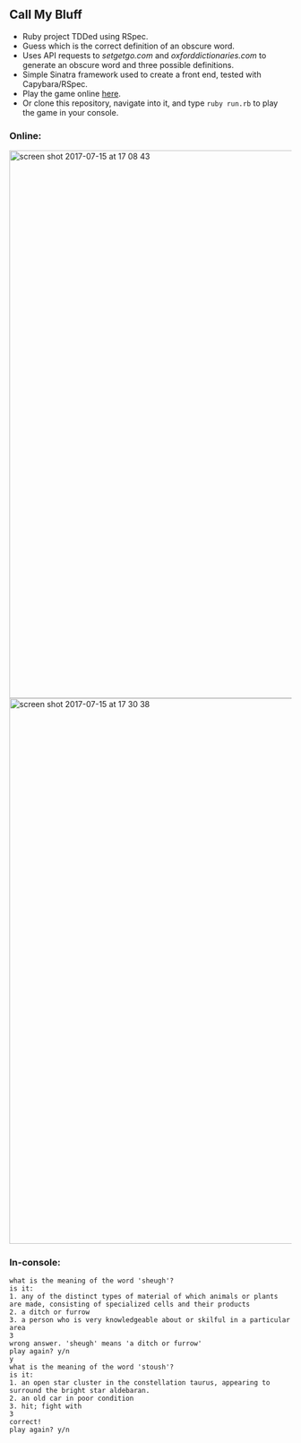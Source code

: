 ## Call My Bluff

* Ruby project TDDed using RSpec.
* Guess which is the correct definition of an obscure word.
* Uses API requests to *setgetgo.com* and *oxforddictionaries.com* to generate an obscure word and three possible definitions.
* Simple Sinatra framework used to create a front end, tested with Capybara/RSpec.
* Play the game online <a href='http://callmybluff-env.jmyhtktypv.us-east-1.elasticbeanstalk.com/'>here</a>.
* Or clone this repository, navigate into it, and type ``ruby run.rb`` to play the game in your console.

### Online:

<img width="978" alt="screen shot 2017-07-15 at 17 08 43" src="https://user-images.githubusercontent.com/25392162/28240869-19d76a58-6981-11e7-94e6-797443af606a.png">

<img width="974" alt="screen shot 2017-07-15 at 17 30 38" src="https://user-images.githubusercontent.com/25392162/28240990-69e6beac-6983-11e7-87e7-8ef737b4cd73.png">

### In-console:

```
what is the meaning of the word 'sheugh'?
is it:
1. any of the distinct types of material of which animals or plants are made, consisting of specialized cells and their products
2. a ditch or furrow
3. a person who is very knowledgeable about or skilful in a particular area
3
wrong answer. 'sheugh' means 'a ditch or furrow'
play again? y/n
y
what is the meaning of the word 'stoush'?
is it:
1. an open star cluster in the constellation taurus, appearing to surround the bright star aldebaran.
2. an old car in poor condition
3. hit; fight with
3
correct!
play again? y/n
```
